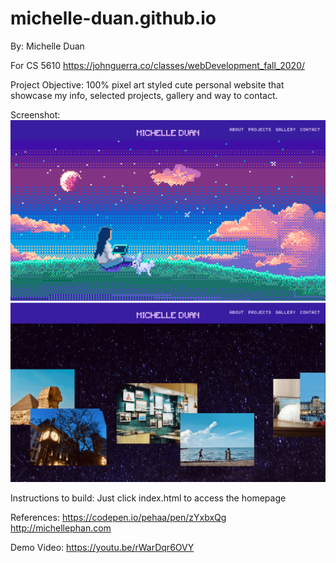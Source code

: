 # michelle-duan.github.io

By: Michelle Duan

For CS 5610
https://johnguerra.co/classes/webDevelopment_fall_2020/

Project Objective: 
100% pixel art styled cute personal website that showcase my info, selected projects, gallery and way to contact.

Screenshot:
![](img/homepage.png)
![](img/gallery-page.png)

Instructions to build:
Just click index.html to access the homepage

References:
https://codepen.io/pehaa/pen/zYxbxQg
http://michellephan.com

Demo Video:
https://youtu.be/rWarDqr6OVY
